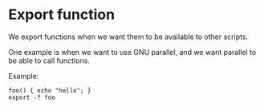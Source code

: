 # Export function

We export functions when we want them to be available to other scripts.

One example is when we want to use GNU parallel, and we want parallel to be able to call functions.

Example:

    foo() { echo "hello"; }
    export -f foo
    
